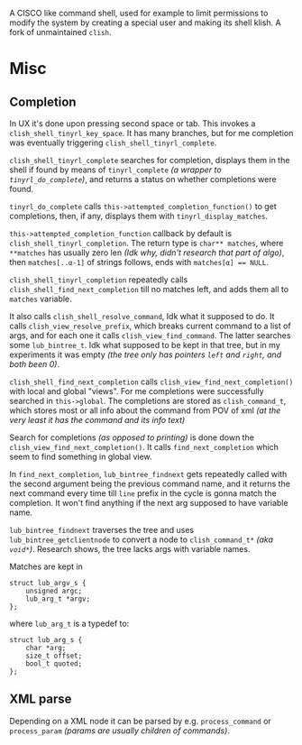 A CISCO like command shell, used for example to limit permissions to modify the system by creating a special user and making its shell klish. A fork of unmaintained `clish`.

# Misc

## Completion

In UX it's done upon pressing second space or tab. This invokes a `clish_shell_tinyrl_key_space`. It has many branches, but for me completion was eventually triggering `clish_shell_tinyrl_complete`.

`clish_shell_tinyrl_complete` searches for completion, displays them in the shell if found by means of `tinyrl_complete` *(a wrapper to `tinyrl_do_complete`)*, and returns a status on whether completions were found.

`tinyrl_do_complete` calls `this->attempted_completion_function()` to get completions, then, if any, displays them with `tinyrl_display_matches`.

`this->attempted_completion_function` callback by default is `clish_shell_tinyrl_completion`. The return type is `char** matches`, where `**matches` has usually zero len *(Idk why, didn't research that part of algo)*, then `matches[..α-1]` of strings follows, ends with `matches[α] == NULL`.

`clish_shell_tinyrl_completion` repeatedly calls `clish_shell_find_next_completion` till no matches left, and adds them all to `matches` variable.

It also calls `clish_shell_resolve_command`, Idk what it supposed to do. It calls `clish_view_resolve_prefix`, which breaks current command to a list of args, and for each one it calls `clish_view_find_command`. The latter searches some `lub_bintree_t`. Idk what supposed to be kept in that tree, but in my experiments it was empty *(the tree only has pointers `left` and `right`, and both been 0)*.

`clish_shell_find_next_completion` calls  `clish_view_find_next_completion()` with local and global "views". For me completions were successfully searched in `this->global`. The completions are stored as `clish_command_t`, which stores most or all info about the command from POV of xml *(at the very least it has the command and its info text)*

Search for completions *(as opposed to printing)* is done down the `clish_view_find_next_completion()`. It calls `find_next_completion` which seem to find something in global view.

In `find_next_completion`, `lub_bintree_findnext` gets repeatedly called with the second argument being the previous command name, and it returns the next command every time till `line` prefix in the cycle is gonna match the completion. It won't find anything if the next arg supposed to have variable name.

`lub_bintree_findnext` traverses the tree and uses `lub_bintree_getclientnode` to convert a node to `clish_command_t*` *(aka `void*`)*. Research shows, the tree lacks args with variable names.

Matches are kept in

```
struct lub_argv_s {
	unsigned argc;
	lub_arg_t *argv;
};
```

where `lub_arg_t` is a typedef to:

```
struct lub_arg_s {
	char *arg;
	size_t offset;
	bool_t quoted;
};
```

## XML parse

Depending on a XML node it can be parsed by e.g. `process_command` or `process_param` *(params are usually children of commands)*.
